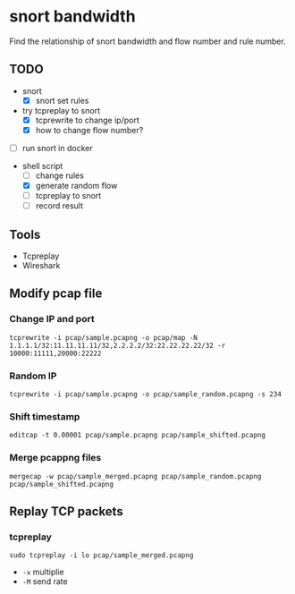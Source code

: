 # snort bandwidth
Find the relationship of snort bandwidth and flow number and rule number.

## TODO

- snort
    - [x] snort set rules

- try tcpreplay to snort
    - [x] tcprewrite to change ip/port
    - [x] how to change flow number?

- [ ] run snort in docker

- shell script
    - [ ] change rules
    - [x] generate random flow
    - [ ] tcpreplay to snort
    - [ ] record result

## Tools
- Tcpreplay
- Wireshark

## Modify pcap file

### Change IP and port
`tcprewrite -i pcap/sample.pcapng -o pcap/map -N 1.1.1.1/32:11.11.11.11/32,2.2.2.2/32:22.22.22.22/32 -r 10000:11111,20000:22222`

### Random IP
`tcprewrite -i pcap/sample.pcapng -o pcap/sample_random.pcapng -s 234`

### Shift timestamp
`editcap -t 0.00001 pcap/sample.pcapng pcap/sample_shifted.pcapng`

### Merge pcappng files
`mergecap -w pcap/sample_merged.pcapng pcap/sample_random.pcapng pcap/sample_shifted.pcapng`

## Replay TCP packets

### tcpreplay
`sudo tcpreplay -i lo pcap/sample_merged.pcapng`

- `-x` multiplie
- `-M` send rate
